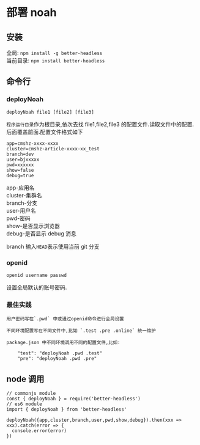 # 部署 noah

## 安装

全局: `npm install -g better-headless`  
当前目录: `npm install better-headless`

## 命令行

### deployNoah

`deployNoah file1 [file2] [file3]`

`程序运行目录`作为根目录,依次去找 file1,file2,file3 的配置文件.读取文件中的配置.后面覆盖前面.配置文件格式如下

    app=cmshz-xxxx-xxxx
    cluster=cmshz-article-xxxx-xx_test
    branch=dev
    user=bjxxxxx
    pwd=xxxxxx
    show=false
    debug=true

app-应用名  
cluster-集群名  
branch-分支  
user-用户名  
pwd-密码  
show-是否显示浏览器  
debug-是否显示 debug 消息

branch 输入`HEAD`表示使用当前 git 分支

### openid

`openid username passwd`

设置全局默认的账号密码.

### 最佳实践

    用户密码写在`.pwd` 中或通过openid命令进行全局设置

    不同环境配置写在不同文件中,比如 `.test .pre .online` 统一维护

    package.json 中不同环境调用不同的配置文件,比如:

        "test": "deployNoah .pwd .test"
        "pre": "deployNoah .pwd .pre"

## node 调用

    // commonjs module
    const { deployNoah } = require('better-headless')
    // es6 module
    import { deployNoah } from 'better-headless'

    deployNoah({app,cluster,branch,user,pwd,show,debug}).then(xxx => xxx).catch(error => {
      console.error(error)
    })
